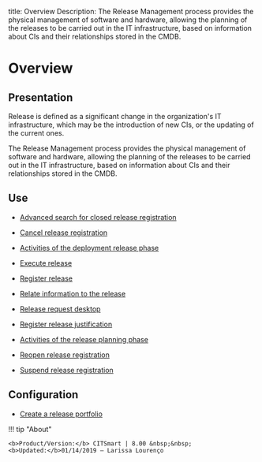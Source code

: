title: Overview 
Description: The Release Management process provides the physical management of software and hardware, allowing the planning of the releases to be carried out in the IT infrastructure, based on information about CIs and their relationships stored in the CMDB.
# Overview

Presentation
----------------

Release is defined as a significant change in the organization's IT
infrastructure, which may be the introduction of new CIs, or the updating of the
current ones.

The Release Management process provides the physical management of software and
hardware, allowing the planning of the releases to be carried out in the IT
infrastructure, based on information about CIs and their relationships stored in
the CMDB.

Use
-------

- [Advanced search for closed release registration](/en-us/citsmart-platform-8/processes/release/use/advanced-search-for-release.html)
 
- [Cancel release registration](/en-us/citsmart-platform-8/processes/release/use/cancel-release.html)

- [Activities of the deployment release phase](/en-us/citsmart-platform-8/processes/release/use/deployment-release-activities.html)

- [Execute release](/en-us/citsmart-platform-8/processes/release/use/execute-release.html)

- [Register release](/en-us/citsmart-platform-8/processes/release/use/register-release-request.html)

- [Relate information to the release](/en-us/citsmart-platform-8/processes/release/use/relate-information-to-release.html)
   
- [Release request desktop](/en-us/citsmart-platform-8/processes/release/use/release-desktop.html)
   
- [Register release justification](/en-us/citsmart-platform-8/processes/release/use/release-justification.html)

- [Activities of the release planning phase](/en-us/citsmart-platform-8/processes/release/use/release-planning-activities.html)
   
- [Reopen release registration](/en-us/citsmart-platform-8/processes/release/use/reopen-release.html)

- [Suspend release registration](/en-us/citsmart-platform-8/processes/release/use/suspend-release.html)

Configuration
-----------------

- [Create a release portfolio](/en-us/citsmart-platform-8/processes/release/configuration/release-portfolio.html)
  
!!! tip "About"

    <b>Product/Version:</b> CITSmart | 8.00 &nbsp;&nbsp;
    <b>Updated:</b>01/14/2019 – Larissa Lourenço

